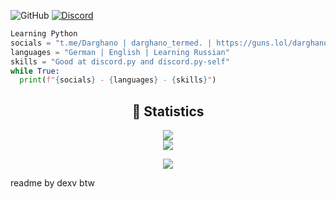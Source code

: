 
![GitHub](https://komarev.com/ghpvc/?username=Darghano&style=flat)
[![Discord](https://dcbadge.vercel.app/api/shield/1190660713006518467?style=flat&logoColor=presence&theme=clean)](https://discord.com/users/1190660713006518467)
<br>

```python
Learning Python
socials = "t.me/Darghano | darghano_termed. | https://guns.lol/darghano"
languages = "German | English | Learning Russian"
skills = "Good at discord.py and discord.py-self"
while True:
  print(f"{socials} - {languages} - {skills}")
```


<div align="center">
    <h2 align="center">🔴 Statistics</h2>
    <div>
        <img src="https://github-readme-stats.vercel.app/api?username=Darghano&show_icons=true&bg_color=00000000">
    </div>
    <div>
        <img src="http://github-readme-streak-stats.herokuapp.com?user=Darghano&theme=tokyonight_duo&hide_border=true&mode=weekly">
    </div>
  <p align="center">
  <a href="https://skillicons.dev">
    <img src="https://skillicons.dev/icons?i=python,vscode" />
  </a>
</p>
</div>
readme by dexv btw
